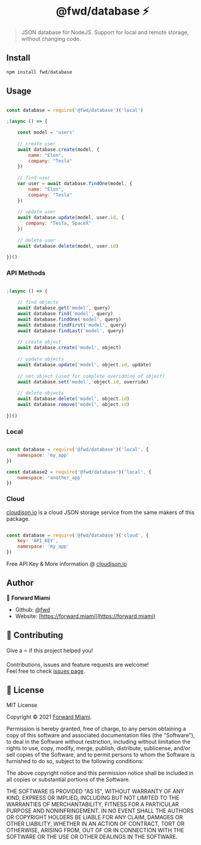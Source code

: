 <h1 align="center">@fwd/database ⚡️</h1>

> JSON database for NodeJS. Support for local and remote storage, without changing code.

## Install

```sh
npm install fwd/database
```

## Usage

```js

const database = require('@fwd/database')('local')

;(async () => {

	const model = 'users'
  	
	// create user
	await database.create(model, {
		name: "Elon",
		company: "Tesla"
	})
	
	// find user
	var user = await database.findOne(model, {
		name: "Elon",
		company: "Tesla"
	})
	
	// update user
	await database.update(model, user.id, {
	   company: "Tesla, SpaceX"
	})
	
	// delete user
	await database.delete(model, user.id)
  
})()

```

### API Methods

```js

;(async () => {
	
	// find objects
	await database.get('model', query)
	await database.find('model', query)
	await database.findOne('model', query)
	await database.findFirst('model', query)
	await database.findLast('model', query)
	
	// create object
	await database.create('model', object)
	
	// update objects
	await database.update('model', object.id, update)
	
	// set object (used for complete overidding of object)
	await database.set('model', object.id, override)
	
	// delete objects
	await database.delete('model', object.id)
	await database.remove('model', object.id)
  
})()

```


### Local

```js

const database = require('@fwd/database')('local', {
	namespace: 'my_app'
})

const database2 = require('@fwd/database')('local', {
	namespace: 'another_app'
})

```

### Cloud

[cloudjson.io](https://cloudjson.io) is a cloud JSON storage service from the same makers of this package. 

```js

const database = require('@fwd/database')('cloud', {
    key: 'API_KEY',
    namespace: 'my_app'
})

```

Free API Key & More information @ [cloudjson.io](https://cloudjson.io)


## Author

👤  **Forward Miami**

* Github: [@fwd](https://github.com/fwd)
* Website: [https://forward.miami](https://forward.miami)

## 🤝 Contributing

Give a ⭐️ if this project helped you!

Contributions, issues and feature requests are welcome! <br />Feel free to check [issues page](https://github.com/fwd/database/issues).

## 📝 License

MIT License

Copyright © 2021 [Forward Miami](https://forward.miami).

Permission is hereby granted, free of charge, to any person obtaining a copy
of this software and associated documentation files (the "Software"), to deal
in the Software without restriction, including without limitation the rights
to use, copy, modify, merge, publish, distribute, sublicense, and/or sell
copies of the Software, and to permit persons to whom the Software is
furnished to do so, subject to the following conditions:

The above copyright notice and this permission notice shall be included in all
copies or substantial portions of the Software.

THE SOFTWARE IS PROVIDED "AS IS", WITHOUT WARRANTY OF ANY KIND, EXPRESS OR
IMPLIED, INCLUDING BUT NOT LIMITED TO THE WARRANTIES OF MERCHANTABILITY,
FITNESS FOR A PARTICULAR PURPOSE AND NONINFRINGEMENT. IN NO EVENT SHALL THE
AUTHORS OR COPYRIGHT HOLDERS BE LIABLE FOR ANY CLAIM, DAMAGES OR OTHER
LIABILITY, WHETHER IN AN ACTION OF CONTRACT, TORT OR OTHERWISE, ARISING FROM,
OUT OF OR IN CONNECTION WITH THE SOFTWARE OR THE USE OR OTHER DEALINGS IN THE
SOFTWARE.
